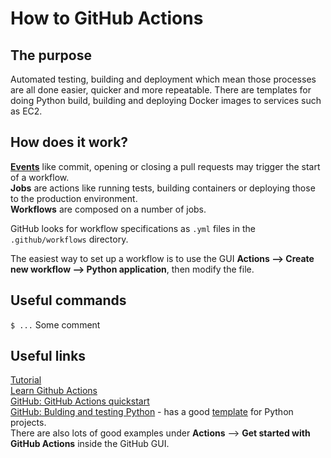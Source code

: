 # How to GitHub Actions

## The purpose
Automated testing, building and deployment which mean those processes are all done easier, quicker and more repeatable.
There are templates for doing Python build, building and deploying Docker images to services such as EC2.

## How does it work?
[**Events**](https://help.github.com/en/actions/reference/events-that-trigger-workflows) like commit, opening or closing a pull requests may trigger the start of a workflow.<br/>
**Jobs** are actions like running tests, building containers or deploying those to the production environment.<br/>
**Workflows** are composed on a number of jobs.<br/>

GitHub looks for workflow specifications as `.yml` files in the `.github/workflows` directory.

The easiest way to set up a workflow is to use the GUI **Actions --> Create new workflow --> Python application**, then modify the file.

## Useful commands
`$ ...` Some comment<br/>

## Useful links
[Tutorial](https://github.com/padok-team/github-actions-tutorial)<br/>
[Learn Github Actions](https://docs.github.com/en/free-pro-team@latest/actions/learn-github-actions)<br/>
[GitHub: GitHub Actions quickstart](https://docs.github.com/en/free-pro-team@latest/actions/quickstart)<br/>
[GitHub: Bulding and testing Python](https://docs.github.com/en/free-pro-team@latest/actions/guides/building-and-testing-python) - has a good [template](https://github.com/actions/starter-workflows/blob/main/ci/python-package.yml) for Python projects.<br/>
There are also lots of good examples under **Actions** --> **Get started with GitHub Actions** inside the GitHub GUI.<br/>
